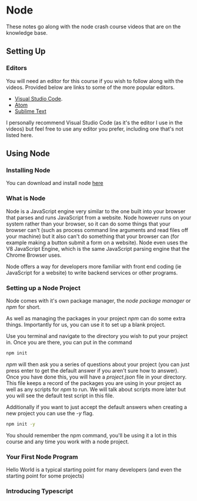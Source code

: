# Node

These notes go along with the node crash course videos that are on the knowledge base.

## Setting Up

### Editors

You will need an editor for this course if you wish to follow along with the videos.
Provided below are links to some of the more popular editors.

- [Visual Studio Code](https://code.visualstudio.com/).
- [Atom](https://atom-editor.cc/)
- [Sublime Text](https://www.sublimetext.com/)

I personally recommend Visual Studio Code (as it's the editor I use in the videos) but feel free to use any editor you prefer, including one that's not listed here.

## Using Node

### Installing Node

You can download and install node [here](https://nodejs.org/en)

### What is Node

Node is a JavaScript engine very similar to the one built into your browser that parses and runs JavaScript from a website. Node however runs on your system rather than your browser, so it can do some things that your browser can't (such as process command line arguments and read files off your machine) but it also can't do something that your browser can (for example making a button submit a form on a website). Node even uses the V8 JavaScript Engine, which is the same JavaScript parsing engine that the Chrome Browser uses.

Node offers a way for developers more familiar with front end coding (ie JavaScript for a website) to write backend services or other programs.

### Setting up a Node Project

Node comes with it's own package manager, the _node package manager_ or _npm_ for short.

As well as managing the packages in your project _npm_ can do some extra things. Importantly for us, you can use it to set up a blank project.

Use you terminal and navigate to the directory you wish to put your project in. Once you are there, you can put in the command

``` bash
npm init
```

_npm_ will then ask you a series of questions about your project (you can just press enter to get the default answer if you aren't sure how to answer). Once you have done this, you will have a _project.json_ file in your directory. This file keeps a record of the packages you are using in your project as well as any scripts for _npm_ to run. We will talk about scripts more later but you will see the default test script in this file.

Additionally if you want to just accept the default answers when creating a new project you can use the _-y_ flag.

```bash 
npm init -y
```

You should remember the npm command, you'll be using it a lot in this course and any time you work with a node project.

### Your First Node Program

Hello World is a typical starting point for many developers (and even the starting point for some projects)

### Introducing Typescript

